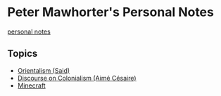 # Peter Mawhorter's Personal Notes

[personal notes](../)

## Topics

- [Orientalism (Said)](orientalism.html)
- [Discourse on Colonialism (Aimé Césaire)](discourse-on-colonialism.html)
- [Minecraft](minecraft.html)
